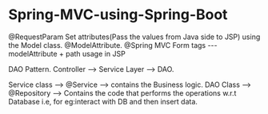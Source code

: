 # Spring-MVC-using-Spring-Boot

@RequestParam
Set attributes(Pass the values from Java side to JSP) using the Model class.
@ModelAttribute.
@Spring MVC Form tags ---
        modelAttribute + path usage in JSP
 
 DAO Pattern.
 Controller --> Service Layer --> DAO. 
 
 Service class --> @Service --> contains the Business logic.
 DAO Class --> @Repository --> Contains the code that performs the operations w.r.t Database i.e, for eg:interact with DB  and then insert data.
